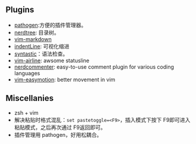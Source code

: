 

Plugins
---
- [pathogen](https://github.com/tpope/vim-pathogen):方便的插件管理器。
- [nerdtree](https://github.com/scrooloose/nerdtree): 目录树。
- [vim-markdown](https://github.com/plasticboy/vim-markdown)
- [indentLine](https://github.com/Yggdroot/indentLine): 可视化缩进
- [syntastic](https://github.com/scrooloose/syntastic)：语法检查。
- [vim-airline](https://github.com/bling/vim-airline): awsome statusline
- [nerdcommenter](https://github.com/scrooloose/nerdcommenter): easy-to-use comment plugin for various coding languages
- [vim-easymotion](https://github.com/Lokaltog/vim-easymotion): better movement in vim



Miscellanies
---
- zsh + vim
- 解决粘贴时格式混乱：`set pastetoggle=<F9>`，插入模式下按下 F9即可进入粘贴模式，之后再次通过 F9返回即可。
- 插件管理用 pathogen，好用松耦合。
